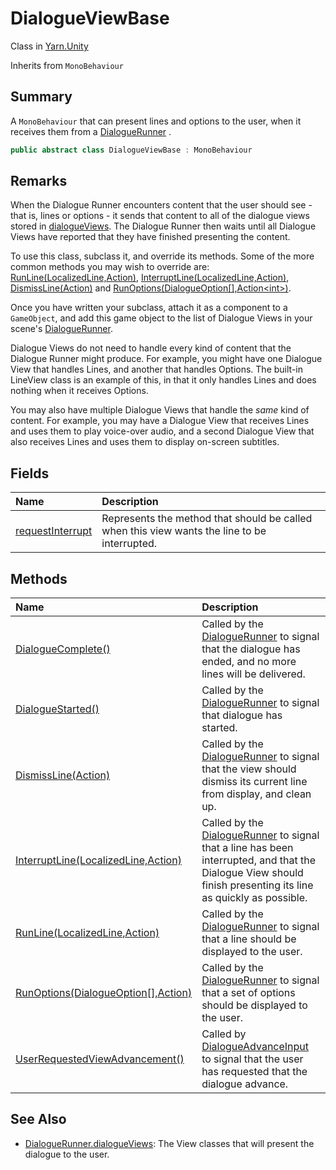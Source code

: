 # DialogueViewBase

Class in [Yarn.Unity](/api/csharp/yarn.unity.md)

Inherits from `MonoBehaviour`

## Summary


A  <code>MonoBehaviour</code>  that can present lines and options to the
user, when it receives them from a   <a href="yarn.unity.dialoguerunner.md">DialogueRunner</a> .


```csharp
public abstract class DialogueViewBase : MonoBehaviour
```

## Remarks

<p>When the Dialogue Runner encounters content that the user should
see - that is, lines or options - it sends that content to all of the
dialogue views stored in <a href="yarn.unity.dialoguerunner.dialogueviews.md">dialogueViews</a>. The
Dialogue Runner then waits until all Dialogue Views have reported that
they have finished presenting the content.</p> <p>
To use this class, subclass it, and override its methods. Some of the
more common methods you may wish to override are: <a href="yarn.unity.dialogueviewbase.runline.md">RunLine(LocalizedLine,Action)</a>,
<a href="yarn.unity.dialogueviewbase.interruptline.md">InterruptLine(LocalizedLine,Action)</a>, <a href="yarn.unity.dialogueviewbase.dismissline.md">DismissLine(Action)</a> and <a href="yarn.unity.dialogueviewbase.runoptions.md">RunOptions(DialogueOption[],Action&lt;int&gt;)</a>. 
</p> <p>Once you have written your subclass, attach it as a component to a
<code>GameObject</code>, and add this game object to the list of
Dialogue Views in your scene's <a href="yarn.unity.dialoguerunner.md">DialogueRunner</a>.
</p> <p>Dialogue Views do not need to handle every kind of content that
the Dialogue Runner might produce. For example, you might have one
Dialogue View that handles Lines, and another that handles Options. The
built-in LineView class is an example of this, in that it only handles
Lines and does nothing when it receives Options.</p> <p>
You may also have multiple Dialogue Views that handle the <i>same</i>
kind of content. For example, you may have a Dialogue View that receives
Lines and uses them to play voice-over audio, and a second Dialogue View
that also receives Lines and uses them to display on-screen subtitles.
</p>

## Fields

|Name|Description|
|:---|:---|
|[requestInterrupt](/api/csharp/yarn.unity.dialogueviewbase.requestinterrupt.md)|Represents the method that should be called when this view wants the line to be interrupted.|

## Methods

|Name|Description|
|:---|:---|
|[DialogueComplete()](/api/csharp/yarn.unity.dialogueviewbase.dialoguecomplete.md)|Called by the  <a href="yarn.unity.dialoguerunner.md">DialogueRunner</a>  to signal that the dialogue has ended, and no more lines will be delivered.|
|[DialogueStarted()](/api/csharp/yarn.unity.dialogueviewbase.dialoguestarted.md)|Called by the  <a href="yarn.unity.dialoguerunner.md">DialogueRunner</a>  to signal that dialogue has started.|
|[DismissLine(Action)](/api/csharp/yarn.unity.dialogueviewbase.dismissline.md)|Called by the  <a href="yarn.unity.dialoguerunner.md">DialogueRunner</a>  to signal that the view should dismiss its current line from display, and clean up.|
|[InterruptLine(LocalizedLine,Action)](/api/csharp/yarn.unity.dialogueviewbase.interruptline.md)|Called by the  <a href="yarn.unity.dialoguerunner.md">DialogueRunner</a>  to signal that a line has been interrupted, and that the Dialogue View should finish presenting its line as quickly as possible.|
|[RunLine(LocalizedLine,Action)](/api/csharp/yarn.unity.dialogueviewbase.runline.md)|Called by the  <a href="yarn.unity.dialoguerunner.md">DialogueRunner</a>  to signal that a line should be displayed to the user.|
|[RunOptions(DialogueOption[],Action<int>)](/api/csharp/yarn.unity.dialogueviewbase.runoptions.md)|Called by the  <a href="yarn.unity.dialoguerunner.md">DialogueRunner</a>  to signal that a set of options should be displayed to the user.|
|[UserRequestedViewAdvancement()](/api/csharp/yarn.unity.dialogueviewbase.userrequestedviewadvancement.md)|Called by  <a href="yarn.unity.dialogueadvanceinput.md">DialogueAdvanceInput</a>  to signal that the user has requested that the dialogue advance.|

## See Also

* [DialogueRunner.dialogueViews](/api/csharp/yarn.unity.dialoguerunner.dialogueviews.md): The View classes that will present the dialogue to the user.

